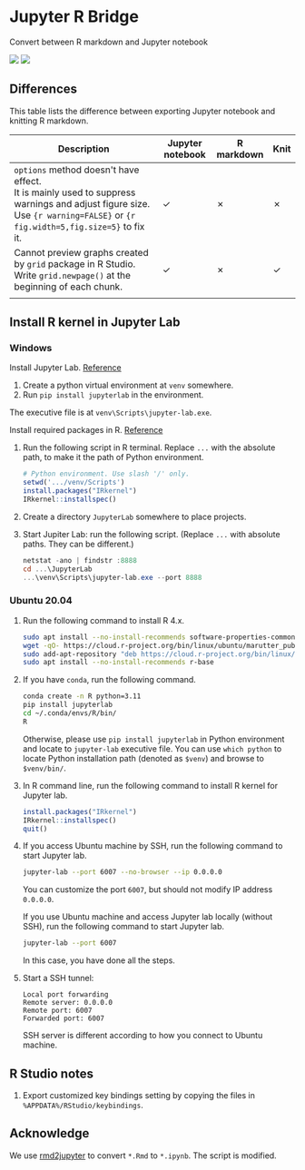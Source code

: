 # Jupyter R Bridge
Convert between R markdown and Jupyter notebook

![](https://shields.io/badge/dependencies-R_4.2-blue)
![](https://shields.io/badge/OS-Windows-lightgrey)

## Differences

This table lists the difference between exporting Jupyter notebook and knitting R markdown.

| Description                                                  | Jupyter notebook | R markdown | Knit |
| ------------------------------------------------------------ | ---------------- | ---------- | ---- |
| `options` method doesn't have effect.<br />It is mainly used to suppress warnings and adjust figure size. Use `{r warning=FALSE}` or `{r fig.width=5,fig.size=5}` to fix it. | ✓                | ✗          | ✗    |
| Cannot preview graphs created by `grid` package in R Studio.<br />Write  `grid.newpage()` at the beginning of each chunk. | ✓                | ✗          | ✓    |
|                                                              |                  |            |      |

## Install R kernel in Jupyter Lab

### Windows

Install Jupyter Lab. [Reference](https://jupyter.org/install)

1.   Create a python virtual environment at `venv` somewhere. 
2.   Run `pip install jupyterlab` in the environment.

The executive file is at `venv\Scripts\jupyter-lab.exe`.

Install required packages in R. [Reference](https://izoda.github.io/site/anaconda/r-jupyter-notebook/)

1. Run the following script in R terminal. Replace `...` with the absolute path, to make it the path of Python environment.

   ```R
   # Python environment. Use slash '/' only.
   setwd('.../venv/Scripts')
   install.packages("IRkernel")
   IRkernel::installspec()
   ```

2. Create a directory `JupyterLab` somewhere to place projects.

3. Start Jupiter Lab: run the following script. (Replace `...` with absolute paths. They can be different.)

   ```powershell
   netstat -ano | findstr :8888
   cd ...\JupyterLab
   ...\venv\Scripts\jupyter-lab.exe --port 8888
   ```

### Ubuntu 20.04

1. Run the following command to install R 4.x.

   ```bash
   sudo apt install --no-install-recommends software-properties-common dirmngr
   wget -qO- https://cloud.r-project.org/bin/linux/ubuntu/marutter_pubkey.asc | sudo tee -a /etc/apt/trusted.gpg.d/cran_ubuntu_key.asc
   sudo add-apt-repository "deb https://cloud.r-project.org/bin/linux/ubuntu $(lsb_release -cs)-cran40/"
   sudo apt install --no-install-recommends r-base
   ```

2. If you have `conda`, run the following command. 

   ```bash
   conda create -n R python=3.11
   pip install jupyterlab
   cd ~/.conda/envs/R/bin/
   R
   ```
   
   Otherwise, please use `pip install jupyterlab` in Python environment and locate to `jupyter-lab` executive file. You can use `which python` to locate Python
   installation path (denoted as `$venv`) and browse to `$venv/bin/`.

3. In R command line, run the following command to install R kernel for Jupyter lab.

   ```R
   install.packages("IRkernel")
   IRkernel::installspec()
   quit()
   ```

4. If you access Ubuntu machine by SSH, run the following command to start Jupyter lab.

   ```bash
   jupyter-lab --port 6007 --no-browser --ip 0.0.0.0
   ```
   
   You can customize the port `6007`, but should not modify IP address `0.0.0.0`.
   
   If you use Ubuntu machine and access Jupyter lab locally (without SSH), run the following command to start Jupyter lab.
   
   ```bash
   jupyter-lab --port 6007
   ```
   
   In this case, you have done all the steps.
   
5. Start a SSH tunnel:

   ```
   Local port forwarding
   Remote server: 0.0.0.0
   Remote port: 6007
   Forwarded port: 6007
   ```
   
   SSH server is different according to how you connect to Ubuntu machine.
   

## R Studio notes

1. Export customized key bindings setting by copying the files in `%APPDATA%/RStudio/keybindings`.

## Acknowledge

We use [rmd2jupyter](https://github.com/mkearney/rmd2jupyter) to convert `*.Rmd` to `*.ipynb`. The script is modified.
